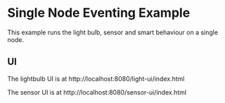 # Single Node Eventing Example

This example runs the light bulb, sensor and smart behaviour on a single node.

## UI

The lightbulb UI is at http://localhost:8080/light-ui/index.html

The sensor UI is at http://localhost:8080/sensor-ui/index.html

